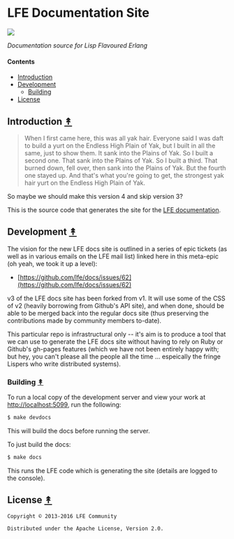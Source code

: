 # LFE Documentation Site

[![][lfe-tiny]][lfe-large]

[lfe-tiny]: priv/static/images/logos/lfe-tiny.png
[lfe-large]: priv/static/images/logos/lfe-large.png

*Documentation source for Lisp Flavoured Erlang*

#### Contents

* [Introduction](#introduction-)
* [Development](#development-)
  * [Building](#building-)
* [License](#license-)


## Introduction [&#x219F;](#contents)

> When I first came here, this was all yak hair. Everyone said I was daft to build a yurt on the Endless High Plain of Yak, but I built in all the same, just to show them. It sank into the Plains of Yak. So I built a second one. That sank into the Plains of Yak. So I built a third. That burned down, fell over, then sank into the Plains of Yak. But the fourth one stayed up. And that's what you're going to get, the strongest yak hair yurt on the Endless High Plain of Yak.

So maybe we should make this version 4 and skip version 3?

This is the source code that generates the site for the [LFE documentation][docs].


## Development [&#x219F;](#contents)

The vision for the new LFE docs site is outlined in a series of epic tickets (as well as in various emails on the LFE mail list) linked here in this meta-epic (oh yeah, we took it up a level):

* [https://github.com/lfe/docs/issues/62](https://github.com/lfe/docs/issues/62)

v3 of the LFE docs site has been forked from v1. It will use some of the CSS of v2 (heavily borrowing from Github's API site), and when done, should be able to be merged back into the regular docs site (thus preserving the contributions made by community members to-date).

This particular repo is infrastructural only -- it's aim is to produce a tool that we can use to generate the LFE docs site without having to rely on Ruby or Github's gh-pages features (which we have not been entirely happy with; but hey, you can't please all the people all the time ... espeically the fringe Lispers who write distributed systems).

### Building [&#x219F;](#contents)

To run a local copy of the development server and view your work at [http://localhost:5099](http://localhost:5099), run the following:

```bash
$ make devdocs
```

This will build the docs before running the server.

To just build the docs:

```bash
$ make docs
```

This runs the LFE code which is generating the site (details are logged to the console).


## License [&#x219F;](#contents)

```
Copyright © 2013-2016 LFE Community

Distributed under the Apache License, Version 2.0.
```

[docs]: http://docs3.lfe.io/
